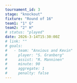 ```yaml
---
tournament_id: 3
stage: "knockout"
fixture: "Round of 16"
team1: "1° G"
team2: "2° H"
# status: "played"
date: 2026-3-14T15:30:00Z
# link: ""
# goals:
#   - team: "Anxious and Kevin"
#     player: "S. Granberg"
#     assist: "R. Manninen"
#     minute: 90
#     aggregate: 1
#     penalty: false
---
```

